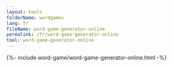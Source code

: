 ```yaml
---
layout: tools
folderName: wordgames
lang: fr
fileName: word-game-generator-online
permalink: /fr/word-game-generator-online
tool: word-game-generator-online
---
```

{%- include word-game/word-game-generator-online.html -%}
